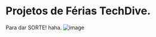 # Projetos de Férias TechDive.

Para dar SORTE! haha.
![image](https://user-images.githubusercontent.com/67152791/147856778-24fb4587-db07-41b6-8250-9536a2ee904f.png)
